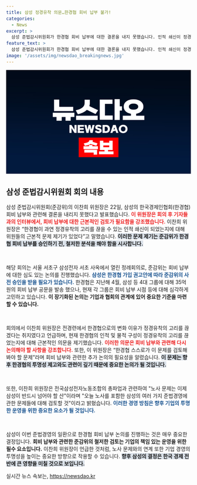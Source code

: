 ```yaml
---
title: 삼성 정경유착 의문…한경협 회비 납부 불가!
categories:
  - News
excerpt: >
  삼성 준법감시위원회가 한경협 회비 납부에 대한 결론을 내지 못했습니다. 인적 쇄신이 정경유착을 끊을 수 있는지 의문을 제기하며, 장기화할 논의가 예고됩니다. 삼성의 노사 문제와 준법경영도 주목받고 있습니다. 
feature_text: >
  삼성 준법감시위원회가 한경협 회비 납부에 대한 결론을 내지 못했습니다. 인적 쇄신이 정경유착을 끊을 수 있는지 의문을 제기하며, 장기화할 논의가 예고됩니다. 삼성의 노사 문제와 준법경영도 주목받고 있습니다. 
image: '/assets/img/newsdao_breakingnews.jpg'
---
```


<p><img src="/assets/img/newsdao_breakingnews.jpg" alt="bookingtag 속보" /></p>

<h2 data-ke-size="size26">삼성 준법감시위원회 회의 내용</h2>

<p>삼성 준법감시위원회(준감위)의 이찬희 위원장은 22일, 삼성의 한국경제인협회(한경협) 회비 납부와 관련해 결론을 내리지 못했다고 발표했습니다. <b><span style="color: #ee2323;">이 위원장은 회의 후 기자들과의 인터뷰에서, 회비 납부에 대한 근본적인 검토가 필요함을 강조했습니다.</span></b> 이찬희 위원장은 “한경협이 과연 정경유착의 고리를 끊을 수 있는 인적 쇄신이 되었는지에 대해 위원들의 근본적 문제 제기가 있었다”고 말했습니다. <b><span style="background-color: #21538527;">이러한 문제 제기는 준감위가 한경협 회비 납부를 승인하기 전, 철저한 분석을 해야 함을 시사합니다.</span></b></p>

<p data-ke-size="size16">&nbsp;</p>

<p>해당 회의는 서울 서초구 삼성전자 서초 사옥에서 열린 정례회의로, 준감위는 회비 납부에 대한 심도 있는 논의를 진행했습니다. <b><span style="color: #1a5490;">삼성은 한경협 가입 권고안에 따라 준감위의 사전 승인을 받을 필요가 있습니다.</span></b> 한경협은 지난해 4월, 삼성 등 4대 그룹에 대해 35억 원의 회비 납부 공문을 발송 했으나, 현재 각 그룹은 회비 납부 시점 등에 대해 심각하게 고민하고 있습니다. <b>이 장기화된 논의는 기업과 협회의 관계에 있어 중요한 기준을 마련할 수 있습니다.</b></p>

<p data-ke-size="size16">&nbsp;</p>

<p>회의에서 이찬희 위원장은 전경련에서 한경협으로의 변화 이유가 정경유착의 고리를 끊겠다는 취지였다고 언급하며, 현재 한경협의 인적 및 물적 구성이 정경유착의 고리를 끊었는지에 대해 근본적인 의문을 제기했습니다. <b><span style="color: #ee2323;">이러한 의문은 회비 납부와 관련해 다시 논의해야 할 사항을 강조합니다.</span></b> 또한, 이 위원장은 “한경협 스스로가 이 문제를 검토해봐야 할 문제”라며 회비 납부와 관련한 추가 논의의 필요성을 알렸습니다. <b><span style="background-color: #21538527;">이 문제는 향후 한경협의 투명성 제고와도 관련이 깊기 때문에 중요한 논의가 될 것입니다.</span></b></p>

<p data-ke-size="size16">&nbsp;</p>

<p>또한, 이찬희 위원장은 전국삼성전자노동조합의 총파업과 관련하여 "노사 문제는 이제 삼성이 반드시 넘어야 할 산"이라며 "오늘 노사를 포함한 삼성의 여러 가지 준법경영에 관한 문제들에 대해 검토할 것"이라고 밝혔습니다. <b><span style="color: #1a5490;">이러한 경영 방침은 향후 기업의 투명한 운영을 위한 중요한 요소가 될 것입니다.</span></b></p>

<p data-ke-size="size16">&nbsp;</p>

<p>삼성이 이번 준법경영의 일환으로 한경협 회비 납부 논의를 진행하는 것은 매우 중요한 결정입니다. <b>회비 납부와 관련한 준감위의 철저한 검토는 기업의 책임 있는 운영을 위한 필수 요소입니다.</b> 이찬희 위원장이 언급한 것처럼, 노사 문제와의 연계 또한 기업 경영의 투명성을 높이는 중요한 방향으로 작용할 수 있습니다. <b><span style="background-color: #21538527;">향후 삼성의 결정은 한국 경제 전반에 큰 영향을 미칠 것으로 보입니다.</span></b></p>
실시간 뉴스 속보는, <a href="https://newsdao.kr" rel="dofollow">https://newsdao.kr</a>


